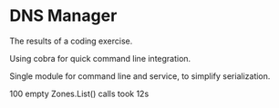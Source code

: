 # DNS Manager

The results of a coding exercise.

Using cobra for quick command line integration.

Single module for command line and service, to simplify serialization.

100 empty Zones.List() calls took 12s
